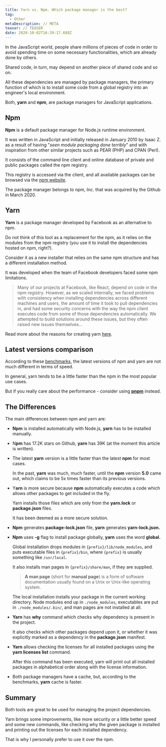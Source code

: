 ```yaml
---
title: Yarn vs. Npm. Which package manager is the best?
tag:
  - Other
metaDescription: // META
teaser: // TEASER
date: 2020-10-02T16:39:17.688Z
---
```

In the JavaScript world, people share millions of pieces of code in order to avoid spending time on some necessary functionalities, which are already done by others.

Shared code, in turn, may depend on another piece of shared code and so on.

All these dependencies are managed by package managers, the primary function of which is to install some code from a global registry into an engineer's local environment.

Both, **yarn** and **npm**, are package managers for JavaScript applications.

## Npm

**Npm** is a default package manager for Node.js runtime environment.

It was written in JavaScript and initially released in January 2010 by Isaac Z. as a result of having "*seen module packaging done terribly*" and with inspiration from other similar projects such as PEAR (PHP) and CPAN (Perl).

It consists of the command line client and online database of private and public packages called the npm registry.

This registry is accessed via the client, and all available packages can be browsed via the [npm website](https://www.npmjs.com/).

The package manager belongs to npm, Inc. that was acquired by the Github in March 2020.

## Yarn

**Yarn** is a package manager developed by Facebook as an alternative to npm.

Do not think of this tool as a replacement for the npm, as it relies on the modules from the npm registry (you use it to install the dependencies hosted on npm, right?).

Consider it as a new installer that relies on the same npm structure and has a different installation method.

It was developed when the team of Facebook developers faced some npm limitations.

> Many of our projects at Facebook, like React, depend on code in the npm registry. However, as we scaled internally, we faced problems with consistency when installing dependencies across different machines and users, the amount of time it took to pull dependencies in, and had some security concerns with the way the npm client executes code from some of those dependencies automatically. We attempted to build solutions around these issues, but they often raised new issues themselves...

Read more about the reasons for creating yarn [here](https://engineering.fb.com/web/yarn-a-new-package-manager-for-javascript/).

## Latest versions comparison

According to these [benchmarks](https://github.com/pnpm/benchmarks-of-javascript-package-managers), the latest versions of npm and yarn are not much different in terms of speed.

In general, yarn tends to be a little faster than the npm in the most popular use cases.

But if you really care about the performance - consider using **[pnpm](https://github.com/pnpm/pnpm)** instead.

## The Differences

The main differences between npm and yarn are:

* **Npm** is installed automatically with Node.js, **yarn** has to be installed manually.
* N**pm** has 17.2K stars on Github, **yarn** has 39K (at the moment this article is written).
* The latest **yarn** version is a little faster than the latest **npm** for most cases.

  In the past, **yarn** was much, much faster, until the **npm** version **5.0** came out, which claims to be 5x times faster than its previous versions.
* Y**arn** is more secure because **npm** automatically executes a code which allows other packages to get included in the fly.

  Yarn installs those files which are only from the **yarn.lock** or **package.json** files. 

  It has been deemed as a more secure solution.
* **Npm** generates **package-lock.json** file, **yarn** generates **yarn-lock.json.**
* **Npm** uses **\-g** flag to install package globally, **yarn** uses the word **global.**

  Global installation drops modules in `{prefix}/lib/node_modules`, and puts executable files in `{prefix}/bin`, where `{prefix}` is usually something like `/usr/local`. 

  It also installs man pages in `{prefix}/share/man`, if they are supplied.

  > **A man page** (short for **manual page**) is a form of software documentation usually found on a Unix or Unix-like operating system.

  The local installation installs your package in the current working directory. Node modules end up in `./node_modules`, executables are put in `./node_modules/.bin/`, and man pages are not installed at all.
* **Yarn** has **why** command which checks why dependency is present in the project.

  It also checks which other packages depend upon it, or whether it was explicitly marked as a dependency in the **package.json** manifest.
* **Yarn** allows checking the licenses for all installed packages using the **yarn licenses list** command.

  After this command has been executed, yarn will print out all installed packages in alphabetical order along with the license information.
* Both package managers have a cache, but, according to the benchmarks, **yarn** cache is faster.

## Summary

Both tools are great to be used for managing the project dependencies.

Yarn brings some improvements, like more security or a little better speed and some new commands, like checking why the given package is installed and printing out the licenses for each installed dependency.

That is why I personally prefer to use it over the npm.